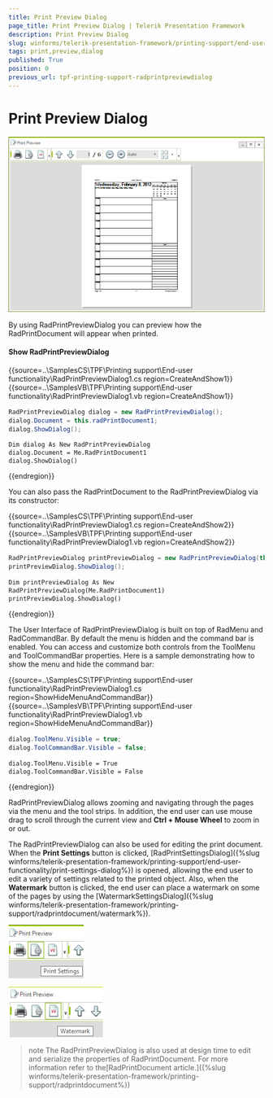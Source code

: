 ```yaml
---
title: Print Preview Dialog
page_title: Print Preview Dialog | Telerik Presentation Framework
description: Print Preview Dialog
slug: winforms/telerik-presentation-framework/printing-support/end-user-functionality/print-preview-dialog
tags: print,preview,dialog
published: True
position: 0
previous_url: tpf-printing-support-radprintpreviewdialog
---
```


# Print Preview Dialog

![tpf-printing-support-radprintpreviewdialog 001](images/tpf-printing-support-end-user-functionality-radprintpreviewdialog001.png)

By using RadPrintPreviewDialog you can preview how the RadPrintDocument will appear when printed. 

#### Show RadPrintPreviewDialog

{{source=..\SamplesCS\TPF\Printing support\End-user functionality\RadPrintPreviewDialog1.cs region=CreateAndShow1}} 
{{source=..\SamplesVB\TPF\Printing support\End-user functionality\RadPrintPreviewDialog1.vb region=CreateAndShow1}} 

````C#
RadPrintPreviewDialog dialog = new RadPrintPreviewDialog();
dialog.Document = this.radPrintDocument1;
dialog.ShowDialog();

````
````VB.NET
Dim dialog As New RadPrintPreviewDialog
dialog.Document = Me.RadPrintDocument1
dialog.ShowDialog()

````

{{endregion}} 

You can also pass the RadPrintDocument to the RadPrintPreviewDialog via its constructor:

{{source=..\SamplesCS\TPF\Printing support\End-user functionality\RadPrintPreviewDialog1.cs region=CreateAndShow2}} 
{{source=..\SamplesVB\TPF\Printing support\End-user functionality\RadPrintPreviewDialog1.vb region=CreateAndShow2}} 

````C#
RadPrintPreviewDialog printPreviewDialog = new RadPrintPreviewDialog(this.radPrintDocument1);
printPreviewDialog.ShowDialog();

````
````VB.NET
Dim printPreviewDialog As New RadPrintPreviewDialog(Me.RadPrintDocument1)
printPreviewDialog.ShowDialog()

````

{{endregion}} 

The User Interface of RadPrintPreviewDialog is built on top of RadMenu and RadCommandBar. By default the menu is hidden and the command bar is enabled. You can access and customize both controls from the ToolMenu and ToolCommandBar properties. Here is a sample demonstrating how to show the menu and hide the command bar:

{{source=..\SamplesCS\TPF\Printing support\End-user functionality\RadPrintPreviewDialog1.cs region=ShowHideMenuAndCommandBar}} 
{{source=..\SamplesVB\TPF\Printing support\End-user functionality\RadPrintPreviewDialog1.vb region=ShowHideMenuAndCommandBar}} 

````C#
dialog.ToolMenu.Visible = true;
dialog.ToolCommandBar.Visible = false;

````
````VB.NET
dialog.ToolMenu.Visible = True
dialog.ToolCommandBar.Visible = False

````

{{endregion}} 


RadPrintPreviewDialog allows zooming and navigating through the pages via the menu and the tool strips. In addition, the end user can use mouse drag to scroll through the current view and __Ctrl + Mouse Wheel__ to zoom in or out.

The RadPrintPreviewDialog can also be used for editing the print document. When the __Print Settings__ button is clicked, [RadPrintSettingsDialog]({%slug winforms/telerik-presentation-framework/printing-support/end-user-functionality/print-settings-dialog%}) is opened, allowing the end user to edit a variety of settings related to the printed object. Also, when the __Watermark__ button is clicked, the end user can place a watermark on some of the pages by using the [WatermarkSettingsDialog]({%slug winforms/telerik-presentation-framework/printing-support/radprintdocument/watermark%}).

![tpf-printing-support-radprintpreviewdialog 002](images/tpf-printing-support-end-user-functionality-radprintpreviewdialog002.png)

![tpf-printing-support-radprintpreviewdialog 003](images/tpf-printing-support-end-user-functionality-radprintpreviewdialog003.png)

>note The RadPrintPreviewDialog is also used at design time to edit and serialize the properties of	RadPrintDocument. For more information refer to the[RadPrintDocument article.]({%slug winforms/telerik-presentation-framework/printing-support/radprintdocument%})
>

